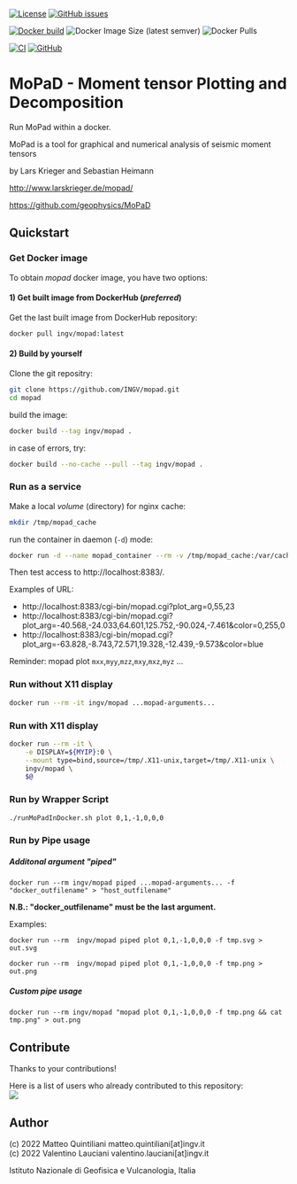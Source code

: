 [![License](https://img.shields.io/github/license/INGV/mopad.svg)](https://github.com/INGV/mopad/blob/main/LICENSE)
[![GitHub issues](https://img.shields.io/github/issues/INGV/mopad.svg)](https://github.com/INGV/mopad/issues)

[![Docker build](https://img.shields.io/badge/docker%20build-from%20CI-yellow)](https://hub.docker.com/r/ingv/mopad)
![Docker Image Size (latest semver)](https://img.shields.io/docker/image-size/ingv/mopad?sort=semver)
![Docker Pulls](https://img.shields.io/docker/pulls/ingv/mopad)

[![CI](https://github.com/INGV/mopad/actions/workflows/docker-image.yml/badge.svg)](https://github.com/INGV/mopad/actions)
[![GitHub](https://img.shields.io/static/v1?label=GitHub&message=Link%20to%20repository&color=blueviolet)](https://github.com/INGV/mopad)

# MoPaD - Moment tensor Plotting and Decomposition 

Run MoPad within a docker.

MoPad is a tool for graphical and numerical analysis of seismic moment tensors

by Lars Krieger and Sebastian Heimann

http://www.larskrieger.de/mopad/

https://github.com/geophysics/MoPaD

## Quickstart
### Get Docker image
To obtain *mopad* docker image, you have two options:

#### 1) Get built image from DockerHub (*preferred*)
Get the last built image from DockerHub repository:
```sh
docker pull ingv/mopad:latest
```

#### 2) Build by yourself
Clone the git repositry:
```sh
git clone https://github.com/INGV/mopad.git
cd mopad
```
build the image:
```sh
docker build --tag ingv/mopad . 
```

in case of errors, try:
```sh
docker build --no-cache --pull --tag ingv/mopad . 
```

### Run as a service
Make a local *volume* (directory) for nginx cache:
```sh
mkdir /tmp/mopad_cache
```

run the container in daemon (`-d`) mode:
```sh
docker run -d --name mopad_container --rm -v /tmp/mopad_cache:/var/cache -p 8383:80 ingv/mopad
```

Then test access to http://localhost:8383/.

Examples of URL:

- http://localhost:8383/cgi-bin/mopad.cgi?plot_arg=0,55,23
- http://localhost:8383/cgi-bin/mopad.cgi?plot_arg=-40.568,-24.033,64.601,125.752,-90.024,-7.461&color=0,255,0
- http://localhost:8383/cgi-bin/mopad.cgi?plot_arg=-63.828,-8.743,72.571,19.328,-12.439,-9.573&color=blue

Reminder: mopad plot `mxx`,`myy`,`mzz`,`mxy`,`mxz`,`myz` ...

### Run without X11 display

```sh
docker run --rm -it ingv/mopad ...mopad-arguments...
```

### Run with X11 display

```sh
docker run --rm -it \
	-e DISPLAY=${MYIP}:0 \
	--mount type=bind,source=/tmp/.X11-unix,target=/tmp/.X11-unix \
	ingv/mopad \
	$@
```

### Run by Wrapper Script

```sh
./runMoPadInDocker.sh plot 0,1,-1,0,0,0
```

### Run by Pipe usage

##### Additonal argument "piped"

```
docker run --rm ingv/mopad piped ...mopad-arguments... -f "docker_outfilename" > "host_outfilename"
```

**N.B.: "docker_outfilename" must be the last argument.**

Examples:

```
docker run --rm  ingv/mopad piped plot 0,1,-1,0,0,0 -f tmp.svg > out.svg
```

```
docker run --rm  ingv/mopad piped plot 0,1,-1,0,0,0 -f tmp.png > out.png
```

##### Custom pipe usage

```
docker run --rm ingv/mopad "mopad plot 0,1,-1,0,0,0 -f tmp.png && cat tmp.png" > out.png
```

## Contribute
Thanks to your contributions!

Here is a list of users who already contributed to this repository: \
<a href="https://github.com/ingv/mopad/graphs/contributors">
  <img src="https://contrib.rocks/image?repo=ingv/mopad" />
</a>

## Author
(c) 2022 Matteo Quintiliani matteo.quintiliani[at]ingv.it \
(c) 2022 Valentino Lauciani valentino.lauciani[at]ingv.it

Istituto Nazionale di Geofisica e Vulcanologia, Italia
